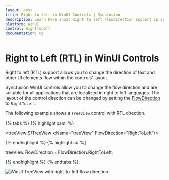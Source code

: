 ```yaml
---
layout: post
title: Right to left in WinUI Controls | Syncfusion
description: Learn here about Right to left FlowDirection support in Syncfusion WinUI Project Reunion controls and more details. 
platform: WinUI
control: RightToLeft
documentation: ug
---
```


# Right to Left (RTL) in WinUI Controls 

Right to left (RTL) support allows you to change the direction of text and other UI elements flow within the controls' layout. 
 
Syncfusion WinUI controls allow you to change the flow direction and are suitable for all applications that are localized in right to left languages. The layout of the control direction can be changed by setting the [FlowDirection](https://docs.microsoft.com/en-us/uwp/api/windows.ui.xaml.frameworkelement.flowdirection?view=winrt-19041) to `RightToLeft`. 

The following example shows a `TreeView` control with RTL direction.

{% tabs %}
{% highlight xaml %}

<treeView:SfTreeView x:Name="treeView" FlowDirection="RightToLeft"/>

{% endhighlight %}
{% highlight c# %}

treeView.FlowDirection = FlowDirection.RightToLeft;

{% endhighlight %}
{% endtabs %}

![WinUI TreeView with right-to-left flow direction](Common-images/winui-control-right-to-left-direction.png)